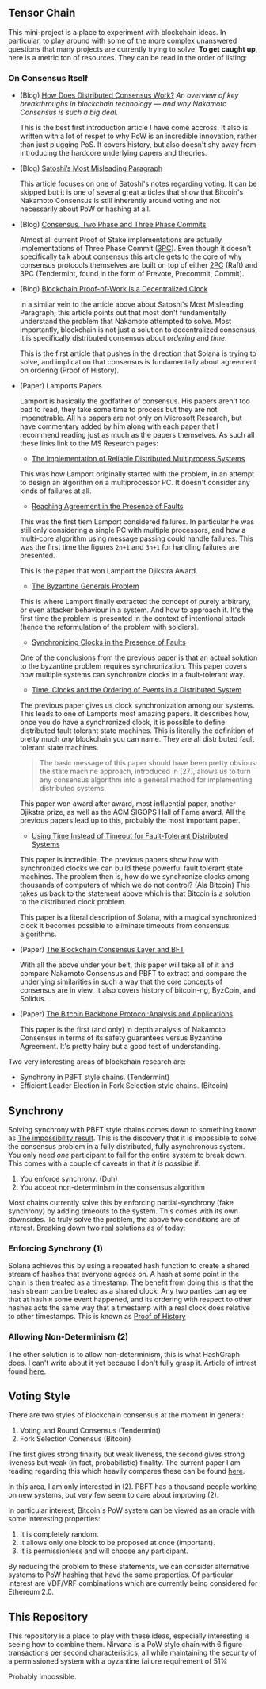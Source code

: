 Tensor Chain
--------------------------------------------------------------------------------

This mini-project is a place to experiment with blockchain ideas. In
particular, to play around with some of the more complex unanswered questions
that many projects are currently trying to solve. **To get caught up**, here is
a metric ton of resources. They can be read in the order of listing:

### On Consensus Itself

- (Blog) [How Does Distributed Consensus Work?][source1]
  _An overview of key breakthroughs in blockchain technology — and why Nakamoto
  Consensus is such a big deal._

  This is the best first introduction article I have come accross. It also is
  written with a lot of respet to why PoW is an incredible innovation, rather
  than just plugging PoS. It covers history, but also doesn't shy away from
  introducing the hardcore underlying papers and theories.

- (Blog) [Satoshi’s Most Misleading Paragraph][source2]

  This article focuses on one of Satoshi's notes regarding voting. It can be
  skipped but it is one of several great articles that show that Bitcoin's
  Nakamoto Consensus is still inherently around voting and not necessarily
  about PoW or hashing at all.

- (Blog) [Consensus, Two Phase and Three Phase Commits][source3]

  Almost all current Proof of Stake implementations are actually
  implementations of Three Phase Commit ([3PC][]). Even though it doesn't
  specifically talk about consensus this article gets to the core of why
  consensus protocols themselves are built on top of either [2PC][] (Raft) and
  3PC (Tendermint, found in the form of Prevote, Precommit, Commit).

- (Blog) [Blockchain Proof-of-Work Is a Decentralized Clock][source4]

  In a similar vein to the article above about Satoshi's Most Misleading
  Paragraph; this article points out that most don't fundamentally understand
  the problem that Nakamoto attempted to solve. Most importantly, blockchain is
  not just a solution to decentralized consensus, it is specifically
  distributed consensus about _ordering_ and _time_.

  This is the first article that pushes in the direction that Solana is trying
  to solve, and implication that consensus is fundamentally about agreement on
  ordering (Proof of History).

- (Paper) Lamports Papers

  Lamport is basically the godfather of consensus. His papers aren't too bad to
  read, they take some time to process but they are not impenetrable. All his
  papers are not only on Microsoft Research, but have commentary added by him
  along with each paper that I recommend reading just as much as the papers
  themselves. As such all these links link to the MS Research pages:

  - [The Implementation of Reliable Distributed Multiprocess Systems][source5]

  This was how Lamport originally started with the problem, in an attempt to
  design an algorithm on a multiprocessor PC. It doesn't consider any kinds of
  failures at all.

  - [Reaching Agreement in the Presence of Faults][source6]

  This was the first tiem Lamport considered failures. In particular he was
  still only considering a single PC with multiple processors, and how a
  multi-core algorithm using message passing could handle failures. This was
  the first time the figures `2n+1` and `3n+1` for handling failures are
  presented.

  This is the paper that won Lamport the Djikstra Award.

  - [The Byzantine Generals Problem][source7]

  This is where Lamport finally extracted the concept of purely arbitrary, or
  even attacker behaviour in a system. And how to approach it. It's the first
  time the problem is presented in the context of intentional attack (hence the
  reformulation of the problem with soldiers).

  - [Synchronizing Clocks in the Presence of Faults][source8]

  One of the conclusions from the previous paper is that an actual solution to
  the byzantine problem requires synchronization. This paper covers how
  multiple systems can synchronize clocks in a fault-tolerant way.

  - [Time, Clocks and the Ordering of Events in a Distributed System][source9]

  The previous paper gives us clock synchronization among our systems. This
  leads to one of Lamports most amazing papers. It describes how, once you do
  have a synchronized clock, it is possible to define distributed fault
  tolerant state machines. This is literally the definition of pretty much
  _any_ blockchain you can name. They are all distributed fault tolerant state
  machines.

  > The basic message of this paper should have been pretty obvious: the state
  > machine approach, introduced in [27], allows us to turn any consensus
  > algorithm into a general method for implementing distributed systems.

  This paper won award after award, most influential paper, another Djikstra
  prize, as well as the ACM SIGOPS Hall of Fame award. All the previous papers
  lead up to this, probably the most important paper.

  - [Using Time Instead of Timeout for Fault-Tolerant Distributed Systems][source10]

  This paper is incredible. The previous papers show how with synchronized
  clocks we can build these powerful fault tolerant state machines. The problem
  then is, how do we synchronize clocks among thousands of computers of which
  we do not control? (Ala Bitcoin) This takes us back to the statement above
  which is that Bitcoin is a solution to the distributed clock problem.

  This paper is a literal description of Solana, with a magical synchronized
  clock it becomes possible to eliminate timeouts from consensus algorithms.

- (Paper) [The Blockchain Consensus Layer and BFT][source11]

  With all the above under your belt, this paper will take all of it and
  compare Nakamoto Consensus and PBFT to extract and compare the underlying
  similarities in such a way that the core concepts of consensus are in view.
  It also covers history of bitcoin-ng, ByzCoin, and Solidus.

- (Paper) [The Bitcoin Backbone Protocol:Analysis and Applications][source12]

  This paper is the first (and only) in depth analysis of Nakamoto Consensus in
  terms of its safety guarantees versus Byzantine Agreement. It's pretty hairy
  but a good test of understanding.

[source1]: https://medium.com/s/story/lets-take-a-crack-at-understanding-distributed-consensus-dad23d0dc95
[source2]: https://medium.com/@elombrozo/satoshis-most-misleading-paragraph-c3d7f8989e6f
[source3]: https://medium.com/@balrajasubbiah/consensus-two-phase-and-three-phase-commits-4e35c1a435ac
[source4]: https://grisha.org/blog/2018/01/23/explaining-proof-of-work/
[source5]: https://www.microsoft.com/en-us/research/publication/implementation-reliable-distributed-multiprocess-systems/
[source6]: https://www.microsoft.com/en-us/research/publication/reaching-agreement-presence-faults/
[source7]: https://www.microsoft.com/en-us/research/publication/byzantine-generals-problem/
[source8]: https://www.microsoft.com/en-us/research/publication/synchronizing-clocks-presence-faults/
[source9]: https://www.microsoft.com/en-us/research/publication/time-clocks-ordering-events-distributed-system/
[source10]: https://www.microsoft.com/en-us/research/publication/using-time-instead-timeout-fault-tolerant-distributed-systems/
[source11]: https://dahliamalkhi.files.wordpress.com/2016/08/blockchainbft-beatcs2017.pdf
[source12]: https://eprint.iacr.org/2014/765.pdf

[2PC]: https://en.wikipedia.org/wiki/Two-phase_commit_protocol
[3PC]: https://en.wikipedia.org/wiki/Three-phase_commit_protocol


Two very interesting areas of
blockchain research are:

* Synchrony in PBFT style chains. (Tendermint)
* Efficient Leader Election in Fork Selection style chains. (Bitcoin)


## Synchrony

Solving synchrony with PBFT style chains comes down to something known as [The
impossibility result][1]. This is the discovery that it is impossible to solve
the consensus problem in a fully distributed, fully asynchronous system. You
only need _one_ participant to fail for the entire system to break down. This
comes with a couple of caveats in that _it is possible_ if:

1. You enforce synchrony. (Duh)
2. You accept non-determinism in the consensus algorithm

Most chains currently solve this by enforcing partial-synchrony (fake
synchrony) by adding timeouts to the system. This comes with its own downsides.
To truly solve the problem, the above two conditions are of interest. Breaking
down two real solutions as of today:

### Enforcing Synchrony (1)
Solana achieves this by using a repeated hash function to create a shared
stream of hashes that everyone agrees on. A hash at some point in the chain is
then treated as a timestamp. The benefit from doing this is that the hash
stream can be treated as a shared clock. Any two parties can agree that at hash
`N` some event happened, and its ordering with respect to other hashes acts the
same way that a timestamp with a real clock does relative to other timestamps.
This is known as [Proof of History][2]

### Allowing Non-Determinism (2)
The other solution is to allow non-determinism, this is what HashGraph does. I
can't write about it yet because I don't fully grasp it. Article of intrest found
[here][3].


## Voting Style

There are two styles of blockchain consensus at the moment in general:

1. Voting and Round Consensus (Tendermint)
2. Fork Selection Conensus (Bitcoin)

The first gives strong finality but weak liveness, the second gives strong
liveness but weak (in fact, probabilistic) finality. The current paper I am
reading regarding this which heavily compares these can be found [here][4].

In this area, I am only interested in (2). PBFT has a thousand people working
on new systems, but very few seem to care about improving (2).

In particular interest, Bitcoin's PoW system can be viewed as an oracle with
some interesting properties:

1. It is completely random.
2. It allows only one block to be proposed at once (important).
3. It is permissionless and will choose any participant.

By reducing the problem to these statements, we can consider alternative
systems to PoW hashing that have the same properties. Of particular interest
are VDF/VRF combinations which are currently being considered for Ethereum 2.0.

This Repository
--------------------------------------------------------------------------------

This repository is a place to play with these ideas, especially interesting is
seeing how to combine them. Nirvana is a PoW style chain with 6 figure
transactions per second characteristics, all while maintaining the security of
a permissioned system with a byzantine failure requirement of 51%

Probably impossible.

[1]: https://groups.csail.mit.edu/tds/papers/Lynch/jacm85.pdf
[2]: https://medium.com/solana-labs/proof-of-history-a-clock-for-blockchain-cf47a61a9274
[3]: https://hackernoon.com/demystifying-hashgraph-benefits-and-challenges-d605e5c0cee5
[4]: https://dahliamalkhi.files.wordpress.com/2016/08/blockchainbft-beatcs2017.pdf

